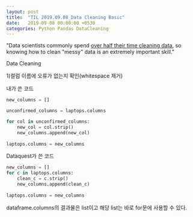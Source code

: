 ```yaml
---
layout: post
title:  "TIL 2019.09.08_Data Cleaning Basic"
date:   2019-09-08 00:00:00 +0530
categories: Python Pandas DataCleaning
---
```

"Data scientists commonly spend [over half their time cleaning data][Cleaning Big Data], so knowing how to clean "messy" data is an extremely important skill."

Data Cleaning 

1)컬럼 이름에 오류가 없는지 확인(whitespace 제거)

내가 쓴 코드
```python
new_columns = []

unconfirmed_columns = laptops.columns

for col in unconfirmed_columns:
    new_col = col.strip()
    new_columns.append(new_col)
    
laptops.columns = new_columns
```

Dataquest가 쓴 코드
```python
new_columns = []
for c in laptops.columns:
    clean_c = c.strip()
    new_columns.append(clean_c)
    
laptops.columns = new_columns
```
dataframe.columns의 결과물은 list이고 해당 list는 바로 for문에 사용할 수 있다.

[Cleaning Big Data]: https://www.forbes.com/sites/gilpress/2016/03/23/data-preparation-most-time-consuming-least-enjoyable-data-science-task-survey-says/#42b91e7e6f63

